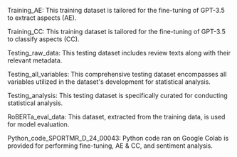 Training_AE: This training dataset is tailored for the fine-tuning of GPT-3.5 to extract aspects (AE).

Training_CC: This training dataset is tailored for the fine-tuning of GPT-3.5 to classify aspects (CC).

Testing_raw_data: This testing dataset includes review texts along with their relevant metadata.

Testing_all_variables: This comprehensive testing dataset encompasses all variables utilized in the dataset's development for statistical analysis.

Testing_analysis: This testing dataset is specifically curated for conducting statistical analysis.

RoBERTa_eval_data: This dataset, extracted from the training data, is used for model evaluation.

Python_code_SPORTMR_D_24_00043: Python code ran on Google Colab is provided for performing fine-tuning, AE & CC, and sentiment analysis.
